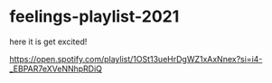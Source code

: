 # feelings-playlist-2021
here it is get excited!

<a href="https://open.spotify.com/playlist/1OSt13ueHrDgWZ1xAxNnex?si=i4-_EBPAR7eXVeNNhpRDiQ">https://open.spotify.com/playlist/1OSt13ueHrDgWZ1xAxNnex?si=i4-_EBPAR7eXVeNNhpRDiQ</a>
